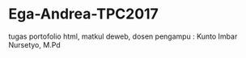 # Ega-Andrea-TPC2017
tugas portofolio html, matkul deweb, dosen pengampu : Kunto Imbar Nursetyo, M.Pd
